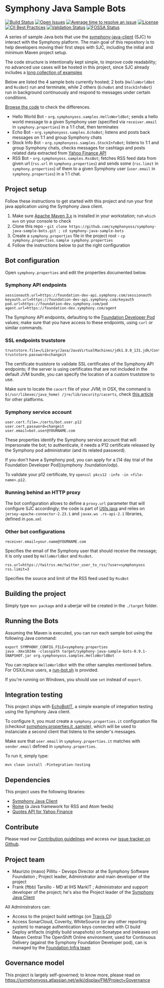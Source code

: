 # Symphony Java Sample Bots

[![Build Status](https://travis-ci.org/symphonyoss/symphony-java-sample-bots.svg)](https://travis-ci.org/symphonyoss/symphony-java-sample-bots)
[![Open Issues](https://img.shields.io/github/issues/symphonyoss/symphony-java-sample-bots.svg)](https://github.com/symphonyoss/symphony-java-sample-bots/issues)
[![Average time to resolve an issue](http://isitmaintained.com/badge/resolution/symphonyoss/symphony-java-sample-bots.svg)](http://isitmaintained.com/project/symphonyoss/symphony-java-sample-bots "Average time to resolve an issue")
[![License](https://img.shields.io/github/license/symphonyoss/symphony-java-sample-bots.svg)](https://github.com/symphonyoss/symphony-java-sample-bots/blob/master/LICENSE)
[![CII Best Practices](https://bestpractices.coreinfrastructure.org/projects/990/badge)](https://bestpractices.coreinfrastructure.org/projects/990)
[![Validation Status](https://scan.coverity.com/projects/10072/badge.svg)](https://scan.coverity.com/projects/symphonyoss-symphony-java-sample-bots)
[![FOSSA Status](https://app.fossa.io/api/projects/git%2Bhttps%3A%2F%2Fgithub.com%2Fsymphonyoss%2Fsymphony-java-sample-bots.svg?size=small)](https://app.fossa.io/reports/ae98d965-2431-4e7f-84bd-40d67678014c)

A series of sample Java bots that use the [symphony-java-client](https://github.com/symphonyoss/symphony-java-client/) (SJC) to interact with the Symphony platform. The main goal of this repository is to help developers moving their first steps with SJC, including the initial and minimum Maven project setup.

The code structure is intentionally kept simple, to improve code readability; no advanced use cases will be hosted in
 this project, since SJC already includes a [long collection of examples](https://github.com/symphonyoss/symphony-java-client/tree/develop/examples)

Below are listed the 4 sample bots currently hosted; 2 bots (`HelloWorldBot` and `RssBot`) run and terminate, while 2
 others (`EchoBot` and `StockInfoBot`) run in background continuously and respond to messages under certain conditions.

[Browse the code](src/main/java/org/symphonyoss/samples) to check the differences.

- Hello World Bot - `org.symphonyoss.samples.HelloWorldBot`; sends a hello world message to a given Symphony user (specified via `receiver.email` in `symphony.properties`) in a 1:1 chat, then terminates
- Echo Bot - `org.symphonyoss.samples.EchoBot`; listens and posts back messages on 1:1 and group Symphony chats
- Stock Info Bot - `org.symphonyoss.samples.StockInfoBot`; listens to 1:1 and group Symphony chats, checks messages for cashtags and posts related data extracted from [Yahoo Finance API](http://financequotes-api.com/)
- RSS Bot - `org.symphonyoss.samples.RssBot`; fetches RSS feed data from given url (`rss.url` in `symphony.properties`) and sends some (`rss.limit` in `symphony.properties`) of them to a given Symphony user (`user.email` in `symphony.properties`) in a 1:1 chat.

## Project setup
Follow these instructions to get started with this project and run your first java application using the Symphony Java client.

1. Make sure [Apache Maven 3.x](maven.apache.org) is installed in your workstation; run `which mvn` on your console
to check
2. Clone this repo - `git clone https://github.com/symphonyoss/symphony-java-sample-bots.git ; cd
symphony-java-sample-bots`
3. Create a `symphony.properties` file in the project root - `cp symphony.properties.sample symphony.properties`
4. Follow the instructions below to put the right configuration

## Bot configuration
Open `symphony.properties` and edit the properties documented below.

### Symphony API endpoints
```
sessionauth.url=https://foundation-dev-api.symphony.com/sessionauth
keyauth.url=https://foundation-dev-api.symphony.com/keyauth
pod.url=https://foundation-dev.symphony.com/pod
agent.url=https://foundation-dev.symphony.com/agent
```
The Symphony API endpoints, defaulting to the [Foundation Developer Pod](https://symphonyoss.atlassian.net/wiki/display/FM/Foundation+Open+Developer+Platform) values; make sure that you have access to these endpoints,
using `curl` or similar commands.

### SSL endpoints truststore
```
truststore.file=/Library/Java/JavaVirtualMachines/jdk1.8.0_131.jdk/Contents/Home/jre/lib/security/cacerts
truststore.password=changeit
```
The certificate truststore to validate SSL certificates of the Symphony API endpoints; if the server is using
certificates that are not included in the default JVM bundle, you can specify the location of a custom truststore to
use.

Make sure to locate the `cacert` file of your JVM; in OSX, the command is `$(/usr/libexec/java_home)
/jre/lib/security/cacerts`, check [this article](https://stackoverflow.com/a/11937940) for other platforms.

### Symphony service account
```
user.cert.file=./certs/bot.user.p12
user.cert.password=changeit
user.email=bot.user@YOURNAME.com
```
These properties identify the Symphony service account that will impersonate the bot; to authenticate, it needs a P12
 certificate released by the Symphony pod administrator (and its related password).

If you don't have a Symphony pod, you can apply for a [14 day trial of the Foundation Developer Pod](symphony
.foundation/odp).

To validate your p12 certificate, try `openssl pkcs12 -info -in <file-name>.p12`.

### Running behind an HTTP proxy
The bot configuration allows to define a `proxy.url` parameter that will configure SJC accordingly; the code is part
of [Utils.java](src/main/java/org/symphonyoss/Utils.java) and relies on `jersey-apache-connector-2.23.1` and `javax.ws
.rs-api-2.1` libraries, defined in `pom.xml`

### Other bot configurations

```
receiver.email=your.name@YOURNAME.com
```
Specifies the email of the Symphony user that should receive the message; it is only used by `HelloWorldBot` and
`RssBot`.

```
rss.url=https://twitrss.me/twitter_user_to_rss/?user=symphonyoss
rss.limit=3
```
Specifies the source and limit of the RSS feed used by `RssBot`

## Building the project
Simply type `mvn package` and a uberjar will be created in the `./target` folder.

## Running the Bots
Assuming the Maven is executed, you can run each sample bot using the following Java command:
```
export SYMPHONY_CONFIG_FILE=symphony.properties
java -Xmx1024m -classpath target/symphony-java-sample-bots-0.9.1-SNAPSHOT.jar org.symphonyoss.samples.HelloWorldBot
```
You can replace `HelloWorldBot` with the other samples mentioned before.
For OSX/Linux users, a [run-bot.sh](run-bot.sh) is provided.

If you're running on Windows, you should use `set` instead of `export`.

## Integration testing
This project ships with [EchoBotIT](src/test/java/org/symphonyoss/samples/EchoBotIT.java), a simple example of integration testing using the Symphony Java client.

To configure it, you must create a `symphony.properties.it` configuration file (checkout [symphony.properties.it
.sample](symphony.properties.it.sample)), which will be used to instanciate a second client that listens to the
sender's messages.

Make sure that `user.email` in `symphony.properties.it` matches with `sender.email` defined in `symphony.properties`.

To run it, simply type:
```
mvn clean install -Pintegration-testing
```

## Dependencies
This project uses the following libraries:
- [Symphony Java Client](https://github.com/symphonyoss/symphony-java-client)
- [Rome](https://rometools.github.io/rome/) (a Java framework for RSS and Atom feeds)
- [Quotes API for Yahoo Finance](http://financequotes-api.com/)

## Contribute
Please read our [Contribution guidelines](https://github.com/symphonyoss/symphony-java-sample-bots/blob/develop/.github/CONTRIBUTING.md) and access our [issue tracker on Github](https://github.com/symphonyoss/symphony-java-sample-bots/issues).

## Project team
- Maurizio (maoo) Pillitu - Devops Director at the Symphony Software Foundation ; Project leader, Administrator and main developer of the project
- Frank (ftbb) Tarsillo - MD at IHS MarkIT ; Administrator and support developer of the project; he's also the Project leader of the [Symphony Java Client](github.com/symphonyoss/symphony-java-client)

All Administrators can:
- Access to the project build settings (on [Travis CI](https://travis-ci.org/symphonyoss/symphony-java-sample-bots))
- Access SonarCloud, Coverity, WhiteSource (or any other reporting system) to manage authentication keys connected with CI build
- Deploy artifacts (nightly build snapshots) on Sonatype and (releases on) Maven Central
The OpenShift Online environment, used for Continuous Delivery (against the Symphony Foundation Developer pod), can is managed by the [Foundation Infra team](infra@symphony.foundation)

## Governance model
This project is largely self-governed; to know more, please read on https://symphonyoss.atlassian.net/wiki/display/FM/Project+Governance